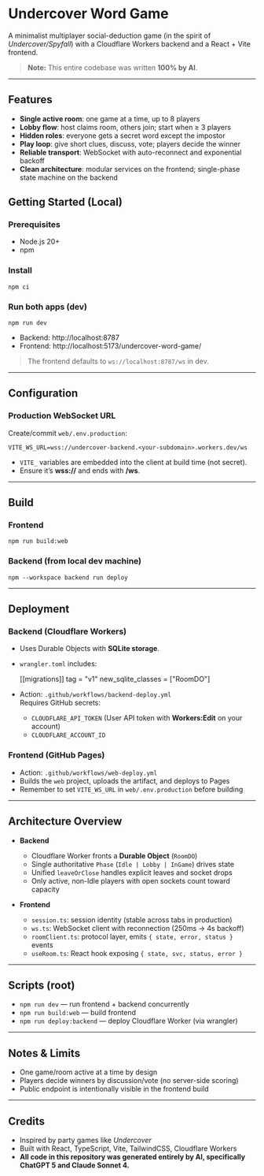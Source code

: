 # Undercover Word Game

A minimalist multiplayer social-deduction game (in the spirit of *Undercover/Spyfall*) with a Cloudflare Workers backend and a React + Vite frontend.

> **Note:** This entire codebase was written **100% by AI**.

---

## Features

- **Single active room**: one game at a time, up to 8 players  
- **Lobby flow**: host claims room, others join; start when ≥ 3 players  
- **Hidden roles**: everyone gets a secret word except the impostor  
- **Play loop**: give short clues, discuss, vote; players decide the winner  
- **Reliable transport**: WebSocket with auto-reconnect and exponential backoff  
- **Clean architecture**: modular services on the frontend; single-phase state machine on the backend

## Getting Started (Local)

### Prerequisites
- Node.js 20+
- npm

### Install
    npm ci

### Run both apps (dev)
    npm run dev
- Backend: http://localhost:8787  
- Frontend: http://localhost:5173/undercover-word-game/

> The frontend defaults to `ws://localhost:8787/ws` in dev.

---

## Configuration

### Production WebSocket URL
Create/commit `web/.env.production`:

    VITE_WS_URL=wss://undercover-backend.<your-subdomain>.workers.dev/ws

- `VITE_` variables are embedded into the client at build time (not secret).  
- Ensure it’s **wss://** and ends with **/ws**.

---

## Build

### Frontend
    npm run build:web

### Backend (from local dev machine)
    npm --workspace backend run deploy

---

## Deployment

### Backend (Cloudflare Workers)
- Uses Durable Objects with **SQLite storage**.
- `wrangler.toml` includes:

    [[migrations]]
    tag = "v1"
    new_sqlite_classes = ["RoomDO"]

- Action: `.github/workflows/backend-deploy.yml`  
  Requires GitHub secrets:
  - `CLOUDFLARE_API_TOKEN` (User API token with **Workers:Edit** on your account)
  - `CLOUDFLARE_ACCOUNT_ID`

### Frontend (GitHub Pages)
- Action: `.github/workflows/web-deploy.yml`
- Builds the `web` project, uploads the artifact, and deploys to Pages
- Remember to set `VITE_WS_URL` in `web/.env.production` before building

---

## Architecture Overview

- **Backend**
  - Cloudflare Worker fronts a **Durable Object** (`RoomDO`)
  - Single authoritative `Phase` (`Idle | Lobby | InGame`) drives state
  - Unified `leaveOrClose` handles explicit leaves and socket drops
  - Only active, non-Idle players with open sockets count toward capacity

- **Frontend**
  - `session.ts`: session identity (stable across tabs in production)
  - `ws.ts`: WebSocket client with reconnection (250ms → 4s backoff)
  - `roomClient.ts`: protocol layer, emits `{ state, error, status }` events
  - `useRoom.ts`: React hook exposing `{ state, svc, status, error }`

---

## Scripts (root)

- `npm run dev` — run frontend + backend concurrently  
- `npm run build:web` — build frontend  
- `npm run deploy:backend` — deploy Cloudflare Worker (via wrangler)

---

## Notes & Limits

- One game/room active at a time by design
- Players decide winners by discussion/vote (no server-side scoring)
- Public endpoint is intentionally visible in the frontend build

---

## Credits

- Inspired by party games like *Undercover*  
- Built with React, TypeScript, Vite, TailwindCSS, Cloudflare Workers  
- **All code in this repository was generated entirely by AI, specifically ChatGPT 5 and Claude Sonnet 4.**
